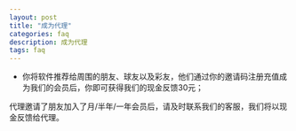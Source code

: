 ```yaml
---
layout: post
title: "成为代理"
categories: faq
description: 成为代理
tags: faq
---
```

* 你将软件推荐给周围的朋友、球友以及彩友，他们通过你的邀请码注册充值成为我们的会员后，你即可获得我们的现金反馈30元；


代理邀请了朋友加入了月/半年/一年会员后，请及时联系我们的客服，我们将以现金反馈给代理。
